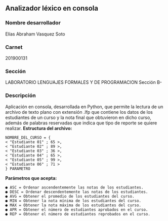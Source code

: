 ## Analizador léxico en consola
### Nombre desarrollador
Elías Abraham Vasquez Soto
### Carnet
201900131
### Sección
LABORATORIO LENGUAJES FORMALES Y DE PROGRAMACION Sección B-
### Descripción
Aplicación en consola, desarrollada en Python, que permite la lectura de un archivo de texto plano con extensión .lfp que contiene los datos de los estudiantes de un curso y la nota final que obtuvieron en dicho curso, además de palabras reservadas que indica que tipo de reporte se quiere realizar.
**Estructura del archivo:**
```
NOMBRE_DEL_CURSO = { 
< "Estudiante 01" ; 65 >,
< "Estudiante 02" ; 89 >,
< "Estudiante 03" ; 36 >,
< "Estudiante 04" ; 65 >,
< "Estudiante 05" ; 99 >,
< "Estudiante 06" ; 71 >
} PARAMETRO

```
**Parámetros que acepta:**
```
● ASC = Ordenar ascendentemente las notas de los estudiantes.
● DESC = Ordenar descendentemente las notas de los estudiantes.
● AVG = Obtener el promedio de los estudiantes del curso.
● MIN = Obtener la nota mínima de los estudiantes del curso.
● MAX = Obtener la nota máxima de los estudiantes del curso.
● APR = Obtener el número de estudiantes aprobados en el curso.
● REP = Obtener el número de estudiantes reprobados en el curso.
```

